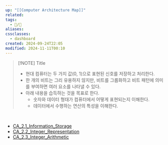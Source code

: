 ```yaml
---
up: "[[Computer Architecture Map]]"
related: 
tags:
  - 📝/🌿️
aliases: 
cssclasses:
  - dashboard
created: 2024-09-24T22:05
modified: 2024-11-11T00:10
---
```


> [!NOTE] Title
>
> -   현대 컴퓨터는 두 가지 값(0, 1)으로 표현된 신호를 저장하고 처리한다.
> -   한 개의 비트는 그리 유용하지 않지만, 비트를 그룹화하고 비트 패턴에 의미를 부여하면 여러 요소를 나타낼 수 있다.
>     <br>
> -   아래 내용을 습득하는 것을 목표로 한다.
>     -   숫자와 데이터 형태가 컴퓨터에서 어떻게 표현되는지 이해한다.
>     -   데이터에서 수행하는 연산의 특성을 이해한다.

<br>

-   [CA_2.1_Information_Storage](./CA_2.1_Information_Storage.md)
-   [CA_2.2_Integer_Representation](./CA_2.2_Integer_Representation.md)
-   [CA_2.3_Integer_Arithmetic](./CA_2.3_Integer_Arithmetic.md)